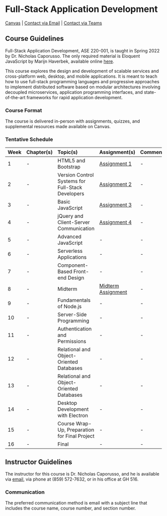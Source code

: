# Full-Stack Application Development

[Canvas](https://nku.instructure.com/courses/47643) | [Contact via Email](mailto:caporusson1@nku.edu) | 
[Contact via Teams](https://teams.microsoft.com/l/chat/0/0?users=caporusson1@nku.edu)

## Course Guidelines

Full-Stack Application Development, ASE 220-001, is taught in Spring 2022 by Dr. Nicholas Caporusso. The only required 
material is Eloquent JavaScript by Marijn Haverbek, available online [here](https://eloquentjavascript.net/).

This course explores the design and development of scalable services and cross-platform web, desktop, and mobile 
applications. It is meant to teach how to use full-stack programming languages and progressive approaches to implement 
distributed software based on modular architectures involving decoupled microservices, application programming 
interfaces, and state-of-the-art frameworks for rapid application development.

### Course Format

The course is delivered in-person with assignments, quizzes, and supplemental resources made available on Canvas.

### Tentative Schedule

| Week | Chapter(s) | Topic(s)                                          | Assignment(s)                                                                                                         | Comment(s) |
|:-----|:-----------|:--------------------------------------------------|:----------------------------------------------------------------------------------------------------------------------|:-----------|
| 1    | -          | HTML5 and Bootstrap                               | [Assignment 1](https://github.com/muzzarellimj/full-stack-application-development/tree/main/assignment/assignment-1)  | -          |
| 2    | -          | Version Control Systems for Full-Stack Developers | [Assignment 2](https://github.com/muzzarellimj/full-stack-application-development/tree/main/assignment/assignment-2)  | -          |
| 3    | -          | Basic JavaScript                                  | [Assignment 3](https://github.com/muzzarellimj/full-stack-application-development/tree/main/assignment/assignment-3)  | -          |
| 4    | -          | jQuery and Client-Server Communication            | [Assignment 4](https://github.com/muzzarellimj/full-stack-application-development/tree/main/assignment/assignment-4)  | -          |
| 5    | -          | Advanced JavaScript                               | -                                                                                                                     | -          |
| 6    | -          | Serverless Applications                           | -                                                                                                                     | -          |
| 7    | -          | Component-Based Front-end Design                  | -                                                                                                                     | -          |
| 8    | -          | Midterm                                           | [Midterm Assignment](https://github.com/muzzarellimj/full-stack-application-development/tree/main/assignment/midterm) | -          |
| 9    | -          | Fundamentals of Node.js                           | -                                                                                                                     | -          |
| 10   | -          | Server-Side Programming                           | -                                                                                                                     | -          |
| 11   | -          | Authentication and Permissions                    | -                                                                                                                     | -          |
| 12   | -          | Relational and Object-Oriented Databases          | -                                                                                                                     | -          |
| 13   | -          | Relational and Object-Oriented Databases          | -                                                                                                                     | -          |
| 14   | -          | Desktop Development with Electron                 | -                                                                                                                     | -          |
| 15   | -          | Course Wrap-Up, Preparation for Final Project     | -                                                                                                                     | -          |
| 16   | -          | Final                                             | -                                                                                                                     | -          |

## Instructor Guidelines

The instructor for this course is Dr. Nicholas Caporusso, and he is available via [email](mailto:caporusson1@nku.edu), 
via phone at (859) 572-7632, or in his office at GH 516.

### Communication

The preferred communication method is email with a subject line that includes the course name, course number, and 
section number.